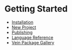 # Getting Started

- [Installation](/install)        
- [New Project](/newproject)      
- [Publishing](/etc/publish)      
- [Language Reference](/book/index)      
- [Vein Package Gallery](https://gallery.vein-lang.org)       

<!-- 
<PackageReference packageName="vein.runtime" val="workload install vein.runtime"/>



<script setup>
import PackageReference from './.vitepress/theme/PackageReference.vue';
</script> -->